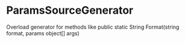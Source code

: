 # ParamsSourceGenerator
Overload generator for methods like public static String Format(string format, params object[] args)
